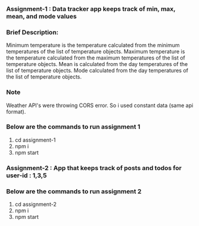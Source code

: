 ### Assignment-1 :  Data tracker app  keeps track of min, max, mean, and mode values

### Brief Description: 
Minimum temperature is the temperature calculated from the minimum temperatures of the list of temperature objects.
Maximum temperature is the temperature calculated from the maximum temperatures of the list of temperature objects.
Mean is calculated from the day temperatures of the list of temperature objects.
Mode calculated from the  day temperatures of the list of temperature objects.

### Note
Weather API's were throwing CORS error. So i used constant data (same api format).

### Below are the commands to run assignment 1

1.  cd assignment-1
2.  npm i
3.  npm start


### Assignment-2 : App that keeps track of posts and todos for user-id : 1,3,5

### Below are the commands to run assignment 2

1.  cd assignment-2
2.  npm i
3.  npm start
